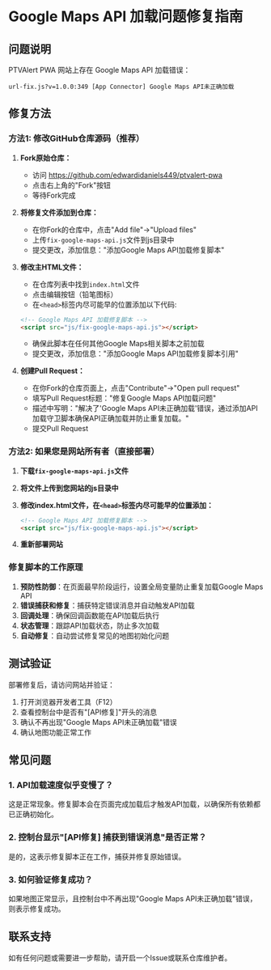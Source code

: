 # Google Maps API 加载问题修复指南

## 问题说明
PTVAlert PWA 网站上存在 Google Maps API 加载错误：
```
url-fix.js?v=1.0.0:349 [App Connector] Google Maps API未正确加载
```

## 修复方法

### 方法1: 修改GitHub仓库源码（推荐）

1. **Fork原始仓库：**
   - 访问 https://github.com/edwardidaniels449/ptvalert-pwa
   - 点击右上角的"Fork"按钮
   - 等待Fork完成

2. **将修复文件添加到仓库：**
   - 在你Fork的仓库中，点击"Add file"→"Upload files"
   - 上传`fix-google-maps-api.js`文件到js目录中
   - 提交更改，添加信息："添加Google Maps API加载修复脚本"

3. **修改主HTML文件：**
   - 在仓库列表中找到`index.html`文件
   - 点击编辑按钮（铅笔图标）
   - 在`<head>`标签内尽可能早的位置添加以下代码:
   
   ```html
   <!-- Google Maps API 加载修复脚本 -->
   <script src="js/fix-google-maps-api.js"></script>
   ```

   - 确保此脚本在任何其他Google Maps相关脚本之前加载
   - 提交更改，添加信息："添加Google Maps API加载修复脚本引用"

4. **创建Pull Request：**
   - 在你Fork的仓库页面上，点击"Contribute"→"Open pull request"
   - 填写Pull Request标题："修复Google Maps API加载问题"
   - 描述中写明："解决了'Google Maps API未正确加载'错误，通过添加API加载守卫脚本确保API正确加载并防止重复加载。"
   - 提交Pull Request

### 方法2: 如果您是网站所有者（直接部署）

1. **下载`fix-google-maps-api.js`文件**

2. **将文件上传到您网站的js目录中**

3. **修改index.html文件，在`<head>`标签内尽可能早的位置添加：**
   ```html
   <!-- Google Maps API 加载修复脚本 -->
   <script src="js/fix-google-maps-api.js"></script>
   ```

4. **重新部署网站**

### 修复脚本的工作原理

1. **预防性防御**：在页面最早阶段运行，设置全局变量防止重复加载Google Maps API
2. **错误捕获和修复**：捕获特定错误消息并自动触发API加载
3. **回调处理**：确保回调函数能在API加载后执行
4. **状态管理**：跟踪API加载状态，防止多次加载
5. **自动修复**：自动尝试修复常见的地图初始化问题

## 测试验证

部署修复后，请访问网站并验证：
1. 打开浏览器开发者工具（F12）
2. 查看控制台中是否有"[API修复]"开头的消息
3. 确认不再出现"Google Maps API未正确加载"错误
4. 确认地图功能正常工作

## 常见问题

### 1. API加载速度似乎变慢了？
这是正常现象。修复脚本会在页面完成加载后才触发API加载，以确保所有依赖都已正确初始化。

### 2. 控制台显示"[API修复] 捕获到错误消息"是否正常？
是的，这表示修复脚本正在工作，捕获并修复原始错误。

### 3. 如何验证修复成功？
如果地图正常显示，且控制台中不再出现"Google Maps API未正确加载"错误，则表示修复成功。

## 联系支持

如有任何问题或需要进一步帮助，请开启一个Issue或联系仓库维护者。 